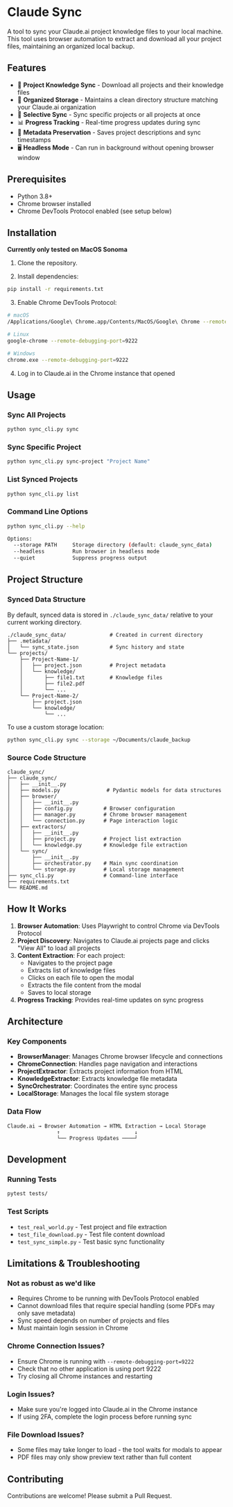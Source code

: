 # Claude Sync

A tool to sync your Claude.ai project knowledge files to your local machine. This tool uses browser automation to extract and download all your project files, maintaining an organized local backup.

## Features

- 🔄 **Project Knowledge Sync** - Download all projects and their knowledge files
- 📁 **Organized Storage** - Maintains a clean directory structure matching your Claude.ai organization
- 🎯 **Selective Sync** - Sync specific projects or all projects at once
- 📊 **Progress Tracking** - Real-time progress updates during sync
- 💾 **Metadata Preservation** - Saves project descriptions and sync timestamps
- 🖥️ **Headless Mode** - Can run in background without opening browser window

## Prerequisites

- Python 3.8+
- Chrome browser installed
- Chrome DevTools Protocol enabled (see setup below)

## Installation

**Currently only tested on MacOS Sonoma**

1. Clone the repository.

2. Install dependencies:
```bash
pip install -r requirements.txt
```

3. Enable Chrome DevTools Protocol:
```bash
# macOS
/Applications/Google\ Chrome.app/Contents/MacOS/Google\ Chrome --remote-debugging-port=9222

# Linux
google-chrome --remote-debugging-port=9222

# Windows
chrome.exe --remote-debugging-port=9222
```

4. Log in to Claude.ai in the Chrome instance that opened

## Usage

### Sync All Projects
```bash
python sync_cli.py sync
```

### Sync Specific Project
```bash
python sync_cli.py sync-project "Project Name"
```

### List Synced Projects
```bash
python sync_cli.py list
```

### Command Line Options
```bash
python sync_cli.py --help

Options:
  --storage PATH     Storage directory (default: claude_sync_data)
  --headless         Run browser in headless mode
  --quiet            Suppress progress output
```

## Project Structure

### Synced Data Structure

By default, synced data is stored in `./claude_sync_data/` relative to your current working directory.

```
./claude_sync_data/              # Created in current directory
├── .metadata/
│   └── sync_state.json          # Sync history and state
└── projects/
    ├── Project-Name-1/
    │   ├── project.json         # Project metadata
    │   └── knowledge/
    │       ├── file1.txt        # Knowledge files
    │       ├── file2.pdf
    │       └── ...
    └── Project-Name-2/
        ├── project.json
        └── knowledge/
            └── ...
```

To use a custom storage location:
```bash
python sync_cli.py sync --storage ~/Documents/claude_backup
```

### Source Code Structure
```
claude_sync/
├── claude_sync/
│   ├── __init__.py
│   ├── models.py               # Pydantic models for data structures
│   ├── browser/
│   │   ├── __init__.py
│   │   ├── config.py          # Browser configuration
│   │   ├── manager.py         # Chrome browser management
│   │   └── connection.py      # Page interaction logic
│   ├── extractors/
│   │   ├── __init__.py
│   │   ├── project.py         # Project list extraction
│   │   └── knowledge.py       # Knowledge file extraction
│   └── sync/
│       ├── __init__.py
│       ├── orchestrator.py    # Main sync coordination
│       └── storage.py         # Local storage management
├── sync_cli.py                # Command-line interface
├── requirements.txt
└── README.md
```

## How It Works

1. **Browser Automation**: Uses Playwright to control Chrome via DevTools Protocol
2. **Project Discovery**: Navigates to Claude.ai projects page and clicks "View All" to load all projects
3. **Content Extraction**: For each project:
   - Navigates to the project page
   - Extracts list of knowledge files
   - Clicks on each file to open the modal
   - Extracts the file content from the modal
   - Saves to local storage
4. **Progress Tracking**: Provides real-time updates on sync progress

## Architecture

### Key Components

- **BrowserManager**: Manages Chrome browser lifecycle and connections
- **ChromeConnection**: Handles page navigation and interactions
- **ProjectExtractor**: Extracts project information from HTML
- **KnowledgeExtractor**: Extracts knowledge file metadata
- **SyncOrchestrator**: Coordinates the entire sync process
- **LocalStorage**: Manages the local file system storage

### Data Flow
```
Claude.ai → Browser Automation → HTML Extraction → Local Storage
                ↑                        ↓
                └── Progress Updates ────┘
```

## Development

### Running Tests
```bash
pytest tests/
```

### Test Scripts
- `test_real_world.py` - Test project and file extraction
- `test_file_download.py` - Test file content download
- `test_sync_simple.py` - Test basic sync functionality

## Limitations & Troubleshooting

### Not as robust as we'd like
- Requires Chrome to be running with DevTools Protocol enabled
- Cannot download files that require special handling (some PDFs may only save metadata)
- Sync speed depends on number of projects and files
- Must maintain login session in Chrome

### Chrome Connection Issues?
- Ensure Chrome is running with `--remote-debugging-port=9222`
- Check that no other application is using port 9222
- Try closing all Chrome instances and restarting

### Login Issues?
- Make sure you're logged into Claude.ai in the Chrome instance
- If using 2FA, complete the login process before running sync

### File Download Issues?
- Some files may take longer to load - the tool waits for modals to appear
- PDF files may only show preview text rather than full content

## Contributing

Contributions are welcome! Please submit a Pull Request.
